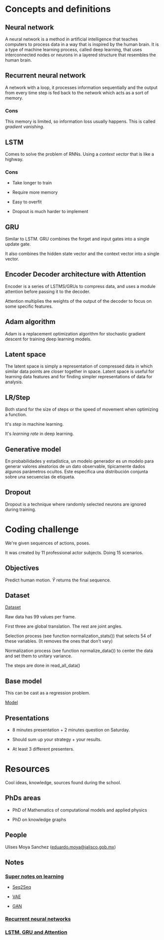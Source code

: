 # Concepts and definitions

## Neural network

A neural network is a method in artificial intelligence that teaches computers to process data in a way that is inspired by the human brain. It is a type of machine learning process, called deep learning, that uses interconnected nodes or neurons in a layered structure that resembles the human brain.

## Recurrent neural network

A network with a loop, it processes information sequentially and the output from every time step is fed back to the network which acts as a sort of memory.

### Cons

This memory is limited, so information loss usually happens. This is called *gradient vanishing*.

## LSTM

Comes to solve the problem of RNNs. Using a *context vector* that is like a highway.

### Cons

- Take longer to train

- Require more memory

- Easy to overfit

- Dropout is much harder to implement

## GRU 

Similar to LSTM. GRU combines the forget and input gates into a single update gate.

It also combines the hidden state vector and the context vector into a single vector.

## Encoder Decoder architecture with Attention

Encoder is a series of LSTMS/GRUs to compress data, and uses a module attention before passing it to the decoder.

Attention multiplies the weights of the output of the decoder to focus on some specific features.

## Adam algorithm

Adam is a replacement optimization algorithm for stochastic gradient descent for training deep learning models.

## Latent space

The latent space is simply a representation of compressed data in which similar data points are closer together in space. Latent space is useful for learning data features and for finding simpler representations of data for analysis.

## LR/Step

Both stand for the size of steps or the speed of movement when optimizing a function.

It's *step* in machine learning.

It's *learning rate* in deep learning.

## Generative model 

En probabilidades y estadística, un modelo generador es un modelo para generar valores aleatorios de un dato observable, típicamente dados algunos parámetros ocultos. Este especifica una distribución conjunta sobre una secuencias de etiqueta. 

## Dropout 

Dropout is a technique where randomly selected neurons are ignored during training.

# Coding challenge

We're given sequences of actions, poses.

It was created by 11 professional actor subjects. Doing 15 scenarios.

## Objectives

Predict human motion. $\hat{Y}$ returns the final sequence.

## Dataset

[Dataset](http://vision.imar.ro/human3.6m/description.php)

Raw data has 99 values per frame.

First three are global translation. The rest are joint angles.

Selection process (see function normalization_stats()) that selects 54 of these variables. (It removes the ones that don't vary)

Normalization process (see function normalize_data()) to center the data and set them to unitary variance.

The steps are done in read_all_data()

## Base model

This can be cast as a regression problem.

[Model](https://github.com/cimat-ris/human-motion-prediction-pytorch)

## Presentations

- 8 minutes presentation + 2 minutes question on Saturday.

- Should sum up your strategy + your results.

- At least 3 different presenters.

# Resources 

Cool ideas, knowledge, sources found during the school.

## PhDs areas

- PhD of Mathematics of computational models and applied physics

- PhD on knowledge graphs 

## People

Ulises Moya Sanchez (eduardo.moya@jalisco.gob.mx)

## Notes 

### [Super notes on learning](http://personal.cimat.mx:8181/~mrivera/cursos/temas_aprendizaje.html)

- [Seq2Seq](http://personal.cimat.mx:8181/~mrivera/cursos/aprendizaje_profundo/seq2seq/seq2seq.html)

- [VAE](http://personal.cimat.mx:8181/~mrivera/cursos/aprendizaje_profundo/vae/vae.html)

- [GAN](http://personal.cimat.mx:8181/~mrivera/cursos/aprendizaje_profundo/gan/gan.html)

### [Recurrent neural networks](https://www.youtube.com/watch?v=WEV61GmmPrk)

### [LSTM, GRU and Attention](https://medium.com/swlh/a-visual-and-intuitive-guide-to-lstm-gru-and-attention-8350518fa849)